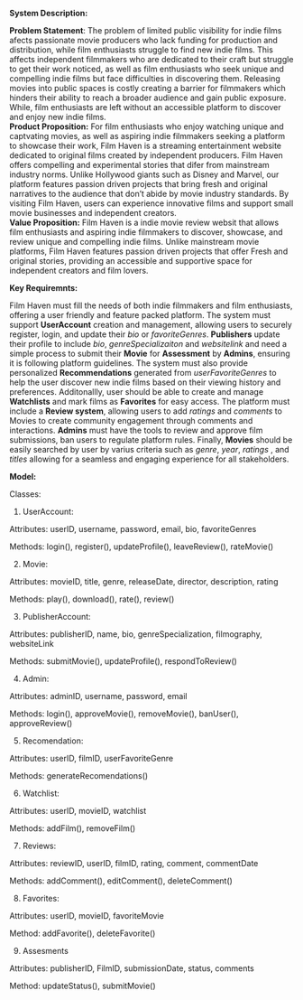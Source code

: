 <!-- rough draft for del. 3 from info gathered in meeting -->

**System Description:**
<!--first pargraph of system decription that inlcudes problem statement, product porposition, and Value Porposition. Still needs key requirments of system that is awaiting compleiion of class digram -->
**Problem Statement**: The problem of limited public visibility for indie films afects passionate movie producers who lack funding for production and distribution, while film enthusiasts struggle to find new indie films. This affects independent filmmakers who are dedicated to their craft but struggle to get their work noticed, as well as film enthusiasts who seek unique and compelling indie films but face difficulties in discovering them. Releasing movies into public spaces is costly creating a barrier for filmmakers which hinders their ability to reach a broader audience and gain public exposure. While, film enthusiasts are left without an accessible platform to discover and enjoy new indie films. <br>
**Product Proposition:** For film enthusiasts who enjoy watching unique and captvating movies, as well as aspiring indie filmmakers seeking a platform to showcase their work, Film Haven is a streaming entertainment website dedicated to original films created by independent producers. Film Haven offers compelling and experimental stories that difer from mainstream industry norms. Unlike Hollywood giants such as Disney and Marvel, our platform features passion driven projects that bring fresh and original narratives to the audience that don’t abide by movie industry standards. By visiting Film Haven, users can experience innovative films and support small movie businesses and independent creators. <br>
**Value Proposition:** Film Haven is a indie movie review websit that allows film enthusiasts and aspiring indie filmmakers to discover, showcase, and review unique and compelling indie films. Unlike mainstream movie platforms, Film Haven features passion driven projects that offer Fresh and original stories, providing an accessible and supportive space for independent creators and film lovers.

**Key Requiremnts:** 
<!-- awating class digrams -->
Film Haven must fill the needs of both indie filmmakers and film enthusiasts, offering a user friendly and feature packed platform. The system must support **UserAccount** creation and management, allowing users to securely register, login, and update their *bio* or *favoriteGenres*. **Publishers** update their profile to include *bio*, *genreSpecializaiton* and *websitelink* and need a simple process to submit their **Movie** for **Assessment** by **Admins**, ensuring it is following platform guidelines. The system must also provide personalized **Recommendations** generated from *userFavoriteGenres* to help the user discover new indie films based on their viewing history and preferences. Additonallly, user should be able to create and manage **Watchlists** and mark films as **Favorites** for easy access. The platform must include a **Review system**, allowing users to add *ratings* and *comments* to Movies to create community engagement through comments and interactions. **Admins** must have the tools to review and approve film submissions, ban users to regulate platform rules. Finally, **Movies** should be easily searched by user by varius criteria such as *genre*, *year*, *ratings* , and *titles* allowing for a seamless and engaging experience for all stakeholders.

**Model:**
<!-- diagram to be developed -->


<!-- below will be delted once digram is complete -->
Classes:

1. UserAccount:

Attributes: userID, username, password, email, bio, favoriteGenres

Methods: login(), register(), updateProfile(), leaveReview(), rateMovie()

2. Movie:

Attributes: movieID, title, genre, releaseDate, director, description, rating

Methods: play(), download(), rate(), review()

3. PublisherAccount:

Attributes: publisherID, name, bio, genreSpecialization, filmography, websiteLink

Methods: submitMovie(), updateProfile(), respondToReview()

4. Admin:

Attributes: adminID, username, password, email

Methods: login(), approveMovie(), removeMovie(), banUser(), approveReview()

5. Recomendation:

Attributes: userID, filmID, userFavoriteGenre

Methods: generateRecomendations()

6. Watchlist:

Attributes: userID, movieID, watchlist

Methods: addFilm(), removeFilm()

7. Reviews:

Attributes: reviewID, userID, filmID, rating, comment, commentDate

Methods: addComment(), editComment(), deleteComment()

8. Favorites:

Attributes: userID, movieID, favoriteMovie

Method: addFavorite(), deleteFavorite()

9. Assesments

Attributes: publisherID, FilmID, submissionDate, status, comments

Method: updateStatus(), submitMovie()

    
